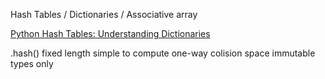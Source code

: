 Hash Tables / Dictionaries / Associative array

[Python Hash Tables: Understanding Dictionaries](http://thepythoncorner.com/dev/hash-tables-understanding-dictionaries/)

.hash()
fixed length
simple to compute
one-way
colision space
immutable types only
